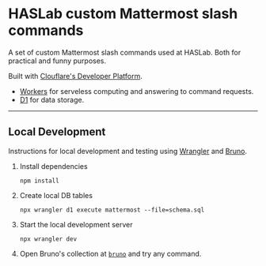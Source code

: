 # HASLab custom Mattermost slash commands

A set of custom Mattermost slash commands used at HASLab. Both for practical and funny purposes.

Built with [Clouflare's Developer Platform](https://www.cloudflare.com/developer-platform/products/).

- [Workers](https://www.cloudflare.com/developer-platform/products/workers/) for serveless computing and answering to command requests.
- [D1](https://www.cloudflare.com/developer-platform/products/d1/) for data storage.

---

## Local Development

Instructions for local development and testing using [Wrangler](https://developers.cloudflare.com/workers/wrangler/) and [Bruno](https://www.usebruno.com/).

1.  Install dependencies

    ```
    npm install
    ```

2.  Create local DB tables

    ```
    npx wrangler d1 execute mattermost --file=schema.sql
    ```

3.  Start the local development server

    ```
    npx wrangler dev
    ```

4.  Open Bruno's collection at [`bruno`](bruno/) and try any command.
